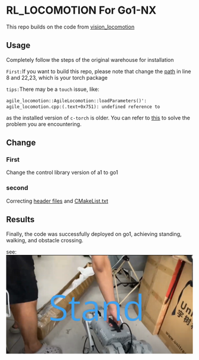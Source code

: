 #  RL_LOCOMOTION For Go1-NX

This repo builds on the code from [vision_locomotion](https://github.com/antonilo/vision_locomotion)

## Usage
Completely follow the steps of the original warehouse for installation

`First:`If you want to build this repo, please note that change the [path](./controller/CMakeLists.txt) in line 8 and 22,23, which is your torch package


`tips:`There may be a `touch` issue, like:
```
agile_locomotion::AgileLocomotion::loadParameters()': agile_locomotion.cpp:(.text+0x751): undefined reference to 
```
as the installed version of `c-torch` is older. You can refer to [this](https://github.com/antonilo/vision_locomotion/issues/2) to solve the problem you are encountering.

## Change
### First
Change the control library version of a1 to go1


### second
Correcting [header files](./controller/include/) and [CMakeList.txt](./controller/CMakeLists.txt)



## Results
Finally, the code was successfully deployed on go1, achieving standing, walking, and obstacle crossing.

see:
[![IMAGE ALT TEXT HERE](./media/figure.png)](https://youtu.be/enUWW-HN4iI?si=hKq9QN-5COx_rRit)


